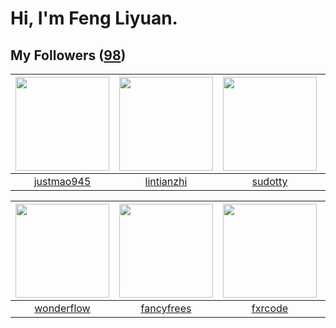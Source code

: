 # Hi, I'm Feng Liyuan.

## My Followers ([98](https://github.com/SunRunAway?tab=followers))

| <img src="https://avatars.githubusercontent.com/u/619331?v=4" width="150" height="150" /> | <img src="https://avatars.githubusercontent.com/u/1457382?v=4" width="150" height="150" /> | <img src="https://avatars.githubusercontent.com/u/4898483?v=4" width="150" height="150" /> | <img src="https://avatars.githubusercontent.com/u/4661589?v=4" width="150" height="150" /> |
| :---------------------------------------------------------------------------------------: | :----------------------------------------------------------------------------------------: | :----------------------------------------------------------------------------------------: | :----------------------------------------------------------------------------------------: |
|                        [justmao945](https://github.com/justmao945)                        |                         [lintianzhi](https://github.com/lintianzhi)                        |                            [sudotty](https://github.com/sudotty)                           |                      [IceCoffee2013](https://github.com/IceCoffee2013)                     |

| <img src="https://avatars.githubusercontent.com/u/2173670?v=4" width="150" height="150" /> | <img src="https://avatars.githubusercontent.com/u/3293915?v=4" width="150" height="150" /> | <img src="https://avatars.githubusercontent.com/u/13307594?v=4" width="150" height="150" /> | <img src="https://avatars.githubusercontent.com/u/1506474?v=4" width="150" height="150" /> |
| :----------------------------------------------------------------------------------------: | :----------------------------------------------------------------------------------------: | :-----------------------------------------------------------------------------------------: | :----------------------------------------------------------------------------------------: |
|                         [wonderflow](https://github.com/wonderflow)                        |                         [fancyfrees](https://github.com/fancyfrees)                        |                            [fxrcode](https://github.com/fxrcode)                            |                          [tcmichael](https://github.com/tcmichael)                         |